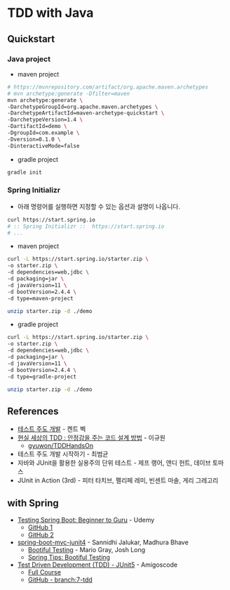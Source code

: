 # TDD with Java

## Quickstart

### Java project

- maven project

```bash
# https://mvnrepository.com/artifact/org.apache.maven.archetypes
# mvn archetype:generate -Dfilter=maven
mvn archetype:generate \
-DarchetypeGroupId=org.apache.maven.archetypes \
-DarchetypeArtifactId=maven-archetype-quickstart \
-DarchetypeVersion=1.4 \
-DartifactId=demo \
-DgroupId=com.example \
-Dversion=0.1.0 \
-DinteractiveMode=false
```

- gradle project

```bash
gradle init
```

### Spring Initializr

- 아래 명령어를 실행하면 지정할 수 있는 옵션과 설명이 나옵니다.

```bash
curl https://start.spring.io
# :: Spring Initializr ::  https://start.spring.io
# ...
```

- maven project

```bash
curl -L https://start.spring.io/starter.zip \
-o starter.zip \
-d dependencies=web,jdbc \
-d packaging=jar \
-d javaVersion=11 \
-d bootVersion=2.4.4 \
-d type=maven-project

unzip starter.zip -d ./demo
```

- gradle project

```bash
curl -L https://start.spring.io/starter.zip \
-o starter.zip \
-d dependencies=web,jdbc \
-d packaging=jar \
-d javaVersion=11 \
-d bootVersion=2.4.4 \
-d type=gradle-project

unzip starter.zip -d ./demo
```

## References

- [테스트 주도 개발](https://www.aladin.co.kr/shop/wproduct.aspx?ItemId=37469717) - 켄트 벡
- [현실 세상의 TDD : 안정감을 주는 코드 설계 방법](https://www.fastcampus.co.kr/dev_red_ygw) - 이규원
  - [gyuwon/TDDHandsOn](https://github.com/gyuwon/TDDHandsOn)
- 테스트 주도 개발 시작하기 - 최범균
- 자바와 JUnit을 활용한 실용주의 단위 테스트 - 제프 랭어, 앤디 헌트, 데이브 토마스
- JUnit in Action (3rd) - 피터 타치브, 펠리페 레미, 빈센트 마솔, 게리 그레고리

## with Spring

- [Testing Spring Boot: Beginner to Guru](https://www.udemy.com/course/testing-spring-boot-beginner-to-guru/) - Udemy
  - [GitHub 1](https://github.com/springframeworkguru/tb2g-testing-spring)
  - [GitHub 2](https://github.com/springframeworkguru/tsbb2b-sfg-brewery)
- [spring-boot-mvc-junit4](https://youtu.be/s9vt6UJiHg4) - Sannidhi Jalukar, Madhura Bhave
  - [Bootiful Testing](https://youtu.be/1W5_tOiwEAc) - Mario Gray, Josh Long
  - [Spring Tips: Bootiful Testing](https://youtu.be/lTSJCr7xdbM)
- [Test Driven Development (TDD) - JUnit5](https://youtu.be/z6gOPonp2t0) - Amigoscode
  - [Full Course](https://amigoscode.com/p/software-testing)
  - [GitHub - branch:7-tdd](https://github.com/amigoscode/software-testing)
